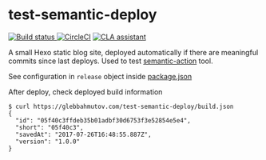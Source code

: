 # test-semantic-deploy

[![Build status][ci-image] ][ci-url]
[![CircleCI](https://circleci.com/gh/bahmutov/test-semantic-deploy.svg?style=svg)](https://circleci.com/gh/bahmutov/test-semantic-deploy)
[![CLA assistant](https://cla-assistant.io/readme/badge/bahmutov/test-semantic-deploy)](https://cla-assistant.io/bahmutov/test-semantic-deploy)

A small Hexo static blog site, deployed automatically if there are meaningful
commits since last deploys. Used to test
[semantic-action](https://github.com/bahmutov/semantic-action) tool.

See configuration in `release` object inside [package.json](package.json)

After deploy, check deployed build information

```text
$ curl https://glebbahmutov.com/test-semantic-deploy/build.json
{
  "id": "05f40c3ffdeb35b01adbf30d6753f3e52854e5e4",
  "short": "05f40c3",
  "savedAt": "2017-07-26T16:48:55.887Z",
  "version": "1.0.0"
}
```

[ci-image]: https://travis-ci.org/bahmutov/test-semantic-deploy.svg?branch=master
[ci-url]: https://travis-ci.org/bahmutov/test-semantic-deploy
